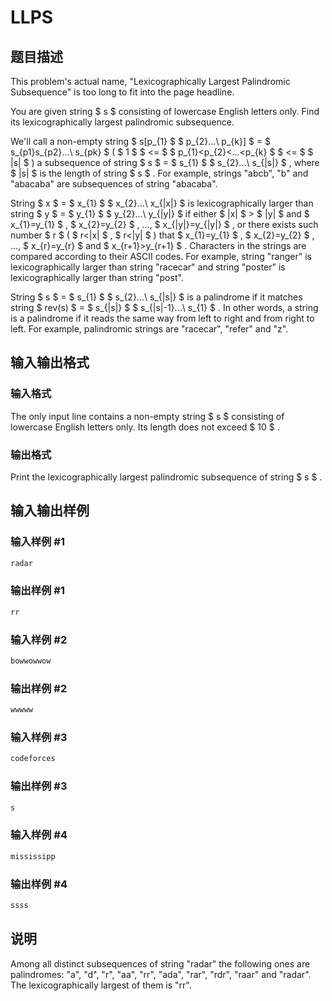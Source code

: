 # LLPS

## 题目描述

This problem's actual name, "Lexicographically Largest Palindromic Subsequence" is too long to fit into the page headline.

You are given string $ s $ consisting of lowercase English letters only. Find its lexicographically largest palindromic subsequence.

We'll call a non-empty string $ s[p_{1} $ $ p_{2}...\ p_{k}] $ = $ s_{p1}s_{p2}...\ s_{pk} $ ( $ 1 $ $ <= $ $ p_{1}&lt;p_{2}&lt;...&lt;p_{k} $ $ <= $ $ |s| $ ) a subsequence of string $ s $ = $ s_{1} $ $ s_{2}...\ s_{|s|} $ , where $ |s| $ is the length of string $ s $ . For example, strings "abcb", "b" and "abacaba" are subsequences of string "abacaba".

String $ x $ = $ x_{1} $ $ x_{2}...\ x_{|x|} $ is lexicographically larger than string $ y $ = $ y_{1} $ $ y_{2}...\ y_{|y|} $ if either $ |x| $ > $ |y| $ and $ x_{1}=y_{1} $ , $ x_{2}=y_{2} $ , ..., $ x_{|y|}=y_{|y|} $ , or there exists such number $ r $ ( $ r&lt;|x| $ , $ r&lt;|y| $ ) that $ x_{1}=y_{1} $ , $ x_{2}=y_{2} $ , ..., $ x_{r}=y_{r} $ and $ x_{r+1}&gt;y_{r+1} $ . Characters in the strings are compared according to their ASCII codes. For example, string "ranger" is lexicographically larger than string "racecar" and string "poster" is lexicographically larger than string "post".

String $ s $ = $ s_{1} $ $ s_{2}...\ s_{|s|} $ is a palindrome if it matches string $ rev(s) $ = $ s_{|s|} $ $ s_{|s|-1}...\ s_{1} $ . In other words, a string is a palindrome if it reads the same way from left to right and from right to left. For example, palindromic strings are "racecar", "refer" and "z".

## 输入输出格式

### 输入格式

The only input line contains a non-empty string $ s $ consisting of lowercase English letters only. Its length does not exceed $ 10 $ .

### 输出格式

Print the lexicographically largest palindromic subsequence of string $ s $ .

## 输入输出样例

### 输入样例 #1

```cpp
radar

```
### 输出样例 #1

```cpp
rr

```
### 输入样例 #2

```cpp
bowwowwow

```
### 输出样例 #2

```cpp
wwwww

```
### 输入样例 #3

```cpp
codeforces

```
### 输出样例 #3

```cpp
s

```
### 输入样例 #4

```cpp
mississipp

```
### 输出样例 #4

```cpp
ssss

```
## 说明

Among all distinct subsequences of string "radar" the following ones are palindromes: "a", "d", "r", "aa", "rr", "ada", "rar", "rdr", "raar" and "radar". The lexicographically largest of them is "rr".


